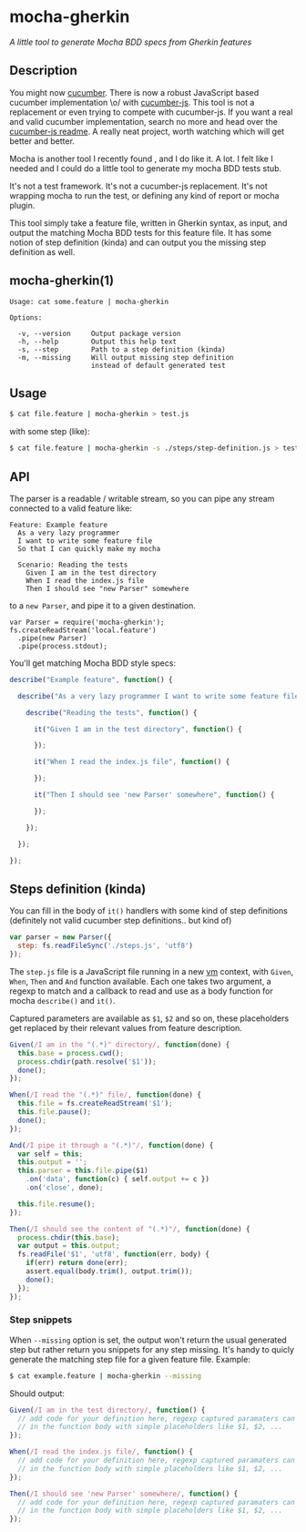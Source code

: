
# mocha-gherkin

*A little tool to generate Mocha BDD specs from Gherkin features*


## Description

You might now [cucumber](http://cukes.info/). There is now a robust JavaScript
based cucumber implementation \o/ with
[cucumber-js](https://github.com/cucumber/cucumber-js). This tool is not a
replacement or even trying to compete with cucumber-js. If you want a real and
valid cucumber implementation, search no more and head over the [cucumber-js
readme](https://github.com/cucumber/cucumber-js#readme). A really neat project,
worth watching which will get better and better.

Mocha is another tool I recently found , and I do like it. A lot. I felt like I
needed and I could do a little tool to generate my mocha BDD tests stub.

It's not a test framework. It's not a cucumber-js replacement. It's not
wrapping mocha to run the test, or defining any kind of report or mocha plugin.

This tool simply take a feature file, written in Gherkin syntax, as input, and
output the matching Mocha BDD tests for this feature file. It has some notion
of step definition (kinda) and can output you the missing step definition as
well.


## mocha-gherkin(1)

    Usage: cat some.feature | mocha-gherkin

    Options:

      -v, --version     Output package version
      -h, --help        Output this help text
      -s, --step        Path to a step definition (kinda)
      -m, --missing     Will output missing step definition
                        instead of default generated test

## Usage

```sh
$ cat file.feature | mocha-gherkin > test.js
```

with some step (like):

```sh
$ cat file.feature | mocha-gherkin -s ./steps/step-definition.js > test.js
```


## API

The parser is a readable / writable stream, so you can pipe any stream
connected to a valid feature like:

```feature
Feature: Example feature
  As a very lazy programmer
  I want to write some feature file
  So that I can quickly make my mocha

  Scenario: Reading the tests
    Given I am in the test directory
    When I read the index.js file
    Then I should see "new Parser" somewhere
```

to a `new Parser`, and pipe it to a given destination.

    var Parser = require('mocha-gherkin');
    fs.createReadStream('local.feature')
      .pipe(new Parser)
      .pipe(process.stdout);

You'll get matching Mocha BDD style specs:

```js
describe("Example feature", function() {

  describe("As a very lazy programmer I want to write some feature file So that I can quickly make my mocha", function() {

    describe("Reading the tests", function() {

      it("Given I am in the test directory", function() {

      });

      it("When I read the index.js file", function() {

      });

      it("Then I should see 'new Parser' somewhere", function() {

      });

    });

  });

});
```

## Steps definition (kinda)

You can fill in the body of `it()` handlers with some kind of step
definitions (definitely not valid cucumber step definitions.. but kind of)

```js
var parser = new Parser({
  step: fs.readFileSync('./steps.js', 'utf8')
});
```

The `step.js` file is a JavaScript file running in a new [vm][] context,
with `Given`, `When`, `Then` and `And` function available. Each one
takes two argument, a regexp to match and a callback to read and use as
a body function for mocha `describe()` and `it()`.

Captured parameters are available as `$1`, `$2` and so on, these
placeholders get replaced by their relevant values from
feature description.

```js
Given(/I am in the "(.*)" directory/, function(done) {
  this.base = process.cwd();
  process.chdir(path.resolve('$1'));
  done();
});

When(/I read the "(.*)" file/, function(done) {
  this.file = fs.createReadStream('$1');
  this.file.pause();
  done();
});

And(/I pipe it through a "(.*)"/, function(done) {
  var self = this;
  this.output = '';
  this.parser = this.file.pipe($1)
    .on('data', function(c) { self.output += c })
    .on('close', done);

  this.file.resume();
});

Then(/I should see the content of "(.*)"/, function(done) {
  process.chdir(this.base);
  var output = this.output;
  fs.readFile('$1', 'utf8', function(err, body) {
    if(err) return done(err);
    assert.equal(body.trim(), output.trim());
    done();
  });
});
```

### Step snippets

When `--missing` option is set, the output won't return the usual generated
step but rather return you snippets for any step missing. It's handy to quicly
generate the matching step file for a given feature file. Example:

```sh
$ cat example.feature | mocha-gherkin --missing
```

Should output:

```js
Given(/I am in the test directory/, function() {
  // add code for your definition here, regexp captured paramaters can be used
  // in the function body with simple placeholders like $1, $2, ...
});

When(/I read the index.js file/, function() {
  // add code for your definition here, regexp captured paramaters can be used
  // in the function body with simple placeholders like $1, $2, ...
});

Then(/I should see 'new Parser' somewhere/, function() {
  // add code for your definition here, regexp captured paramaters can be used
  // in the function body with simple placeholders like $1, $2, ...
});
```

[Gherkin syntax]: https://github.com/cucumber/cucumber/wiki/Gherkin
[Mocha]: https://github.com/visionmedia/mocha
[vm]: http://nodejs.org/api/vm.html#vm_vm_runinnewcontext_code_sandbox_filename

